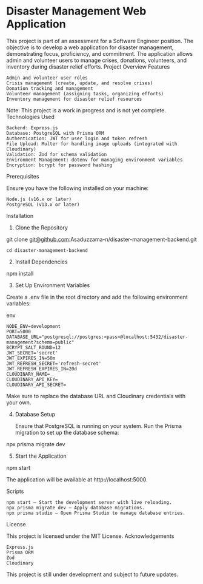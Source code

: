 # Disaster Management Web Application

This project is part of an assessment for a Software Engineer position. The objective is to develop a web application for disaster management, demonstrating focus, proficiency, and commitment. The application allows admin and volunteer users to manage crises, donations, volunteers, and inventory during disaster relief efforts.
Project Overview
Features

    Admin and volunteer user roles
    Crisis management (create, update, and resolve crises)
    Donation tracking and management
    Volunteer management (assigning tasks, organizing efforts)
    Inventory management for disaster relief resources

Note: This project is a work in progress and is not yet complete.
Technologies Used

    Backend: Express.js
    Database: PostgreSQL with Prisma ORM
    Authentication: JWT for user login and token refresh
    File Upload: Multer for handling image uploads (integrated with Cloudinary)
    Validation: Zod for schema validation
    Environment Management: dotenv for managing environment variables
    Encryption: bcrypt for password hashing

Prerequisites

Ensure you have the following installed on your machine:

    Node.js (v16.x or later)
    PostgreSQL (v13.x or later)

Installation

1. Clone the Repository

git clone git@github.com:Asaduzzama-n/disaster-management-backend.git

    cd disaster-management-backend

2. Install Dependencies

npm install

3. Set Up Environment Variables

Create a .env file in the root directory and add the following environment variables:

env

    NODE_ENV=development
    PORT=5000
    DATABASE_URL="postgresql://postgres:<pass>@localhost:5432/disaster-management?schema=public"
    BCRYPT_SALT_ROUND=12
    JWT_SECRET='secret'
    JWT_EXPIRES_IN=50m
    JWT_REFRESH_SECRET='refresh-secret'
    JWT_REFRESH_EXPIRES_IN=20d
    CLOUDINARY_NAME=
    CLOUDINARY_API_KEY=
    CLOUDINARY_API_SECRET=

Make sure to replace the database URL and Cloudinary credentials with your own.

4. Database Setup

   Ensure that PostgreSQL is running on your system.
   Run the Prisma migration to set up the database schema:

npx prisma migrate dev

5. Start the Application

npm start

The application will be available at http://localhost:5000.

Scripts

    npm start – Start the development server with live reloading.
    npx prisma migrate dev – Apply database migrations.
    npx prisma studio – Open Prisma Studio to manage database entries.

License

This project is licensed under the MIT License.
Acknowledgements

    Express.js
    Prisma ORM
    Zod
    Cloudinary

This project is still under development and subject to future updates.
